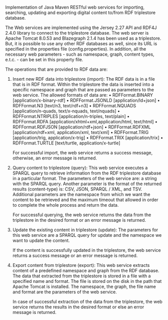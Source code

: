 Implementation of Java Maven RESTful web services for importing, searching, updating and exporting digital content 
to/from RDF triplestore database.

The Web services are implemented using the Jersey 2.27 API and RDF4J 2.4.0 library to connect to the triplestore database.
The web server is Apache Tomcat 8.0.53 and Blazegraph 2.1.4 has been used as a triplestore. But, it is possible to use any 
other RDF databases as well, since its URL is specified in the properties file (config.properties). 
In addition, all the necessary web parameters - such as namespace, graph, content types, e.t.c. - can be set in this 
property file.

The operations that are provided to RDF data are:

1)  Insert new RDF data into triplestore (import): The RDF data is in a file that is in RDF format. 
Within the triplestore the data is inserted into a specific namespace and graph that are passed as parameters 
to the web service.
The allowed formats of data are:
    • RDFFormat.BINARY	    [application/x-binary-rdf]
    • RDFFormat.JSONLD		[application/ld+json]
    • RDFFormat.N3		    [text/n3, text/rdf+n3]
    • RDFFormat.NQUADS	    [application/n-quads, text/x-nquads, text/nquads]
    • RDFFormat.NTRIPLES	[application/n-triples, text/plain]
    • RDFFormat.RDFA		[application/xhtml+xml,application/html, text/html]
    • RDFFormat.RDFJSON	    [application/rdf+json]
    • RDFFormat.RDFXML	    [application/rdf+xml, application/xml, text/xml]
    • RDFFormat.TRIG		[application/trig, application/x-trig]
    • RDFFormat.TRIX		[application/trix]
    • RDFFormat.TURTLE	    [text/turtle, application/x-turtle]

    For successful import, the web service returns a success message, otherwise, an error message is returned.

2) Query content to triplestore (query): This web service executes a SPARQL query to retrieve information from the RDF
triplestore database in a particular format. The parameters of the web service are: a string  with the  SPARQL query. 
Another parameter is the format of the returned results (content-type) is: CSV, JSON, SPARQL / XML, and TSV. 
Additional parameters are the namespace from which we want the content to be retrieved and the maximum timeout that allowed 
in order to complete the whole process and return the data. 

    For successful querying, the web service returns the data from the triplestore in the desired format or an error message 
    is returned.


3) Update the existing content in triplestore (update): The parameters for this web service are a SPARQL query for update 
and the namespace we want to update the content. 

    If the content is successfully updated in the triplestore, the web service returns a success message or an error message 
    is returned.


4) Export content from triplestore (export): This web service extracts content of a predefined namespace and graph from 
the RDF database. The data that extracted from the triplestore is stored in a file with a specified name and format. The
file is stored on the disk in the path that Apache Tomcat is installed. The namespace, the graph, the file name and format
are the parameters of the web service. 

    In case of successful extraction of the data from the triplestore, the web service returns the results in the desired 
    format or else an error message is returned.
